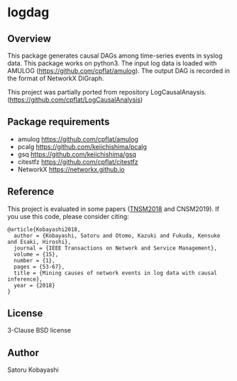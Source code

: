# logdag

## Overview

This package generates causal DAGs among time-series events in syslog data.
This package works on python3.
The input log data is loaded with AMULOG (https://github.com/cpflat/amulog).
The output DAG is recorded in the format of NetworkX DiGraph.

This project was partially ported from repository LogCausalAnaysis.
(https://github.com/cpflat/LogCausalAnalysis)

## Package requirements

* amulog https://github.com/cpflat/amulog
* pcalg https://github.com/keiichishima/pcalg
* gsq https://github.com/keiichishima/gsq
* citestfz https://github.com/cpflat/citestfz
* NetworkX https://networkx.github.io

## Reference

This project is evaluated in some papers ([TNSM2018](https://doi.org/10.1109/TNSM.2017.2778096) and CNSM2019).
If you use this code, please consider citing:
```
@article{Kobayashi2018,
  author = {Kobayashi, Satoru and Otomo, Kazuki and Fukuda, Kensuke and Esaki, Hiroshi},
  journal = {IEEE Transactions on Network and Service Management},
  volume = {15},
  number = {1},
  pages = {53-67},
  title = {Mining causes of network events in log data with causal inference},
  year = {2018}
}

```

## License

3-Clause BSD license

## Author

Satoru Kobayashi


